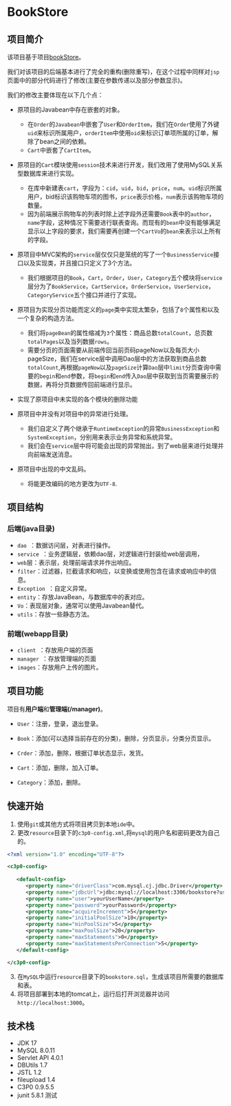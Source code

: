 # BookStore

## 项目简介

该项目基于项目[bookStore](https://github.com/eson15/Javaweb_bookstore)。

我们对该项目的后端基本进行了完全的重构(删除重写)，在这个过程中同样对`jsp`页面中的部分代码进行了修改(主要在参数传递以及部分参数显示)。

我们的修改主要体现在以下几个点：

* 原项目的Javabean中存在嵌套的对象。
  * 在`Order`的`Javabean`中嵌套了`User`和`OrderItem`，我们在`Order`使用了外键`uid`来标识所属用户，`orderItem`中使用`oid`来标识订单项所属的订单，解除了bean之间的依赖。
  * `Cart`中嵌套了`CartItem`。
* 原项目的`Cart`模块使用`session`技术来进行开发，我们改用了使用MySQL关系型数据库来进行实现。
  * 在库中新建表`cart`，字段为：`cid`，`uid`，`bid`，`price`，`num`。`uid`标识所属用户，bid标识该购物车项的图书，`price`表示价格，`num`表示该购物车项的数量。
  * 因为前端展示购物车的列表时除上述字段外还需要`Book`表中的`author`，`name`字段，这种情况下需要进行联表查询。而现有的`bean`中没有能够满足显示以上字段的要求，我们需要再创建一个`CartVo`的`bean`来表示以上所有的字段。
* 原项目中MVC架构的`service`层仅仅只是笼统的写了一个`BusinessService`接口以及实现类，并且接口只定义了3个方法。
  * 我们根据项目的`Book`，`Cart`，`Order`，`User`，`Category`五个模块将`service`层分为了`BookService`，`CartService`，`OrderService`，`UserService`，`CategoryService`五个接口并进行了实现。
* 原项目为实现分页功能而定义的`page`类中实现太繁杂，包括了`8`个属性和以及一个复杂的构造方法。
  * 我们将`pageBean`的属性缩减为`3`个属性：商品总数`totalCount`，总页数`totalPages`以及当列数据`rows`。
  * 需要分页的页面需要从前端传回当前页码pageNow以及每页大小pageSize，我们在service层中调用Dao层中的方法获取到商品总数`totalCount`,再根据`pageNow`以及`pageSize`计算`Dao`层中`limit`分页查询中需要的`begin`和`end`参数，将`begin`和`end`传入`Dao`层中获取到当页需要展示的数据，再将分页数据传回前端进行显示。

* 实现了原项目中未实现的各个模块的删除功能

* 原项目中并没有对项目中的异常进行处理。
  * 我们自定义了两个继承于`RuntimeException`的异常`BusinessException`和`SystemException`，分别用来表示业务异常和系统异常。
  * 我们会在`service`层中将可能会出现的异常抛出，到了web层来进行处理并向前端发送消息。
* 原项目中出现的中文乱码。
  * 将能更改编码的地方更改为`UTF-8`.

## 项目结构

### 后端(java目录)

* `dao `：数据访问层，对表进行操作。
* `service `：业务逻辑层，依赖dao层，对逻辑进行封装给web层调用，
* `web`层：表示层，处理前端请求并作出响应。
* `filter`：过滤器，拦截请求和响应，以变换或使用包含在请求或响应中的信息。
* `Exception `：自定义异常。
* `entity`：存放JavaBean，与数据库中的表对应。
* `Vo`：表现层对象，通常可以使用Javabean替代。
* `utils`：存放一些静态方法。

### 前端(webapp目录)

* `client `：存放用户端的页面
* `manager `：存放管理端的页面
* `images`：存放用户上传的图片。

## 项目功能

项目有**用户端**和**管理端(/manager)**。

* `User`：注册，登录，退出登录。

* `Book`：添加(可以选择当前存在的分类)，删除，分页显示，分类分页显示。
* `Crder`：添加，删除，根据订单状态显示，发货。
* `Cart`：添加，删除，加入订单。
* `Category`：添加，删除。

## 快速开始

1. 使用`git`或其他方式将项目拷贝到本地`ide`中。
2. 更改`resource`目录下的`c3p0-config.xml`,将`mysql`的用户名和密码更改为自己的。

```xml
<?xml version="1.0" encoding="UTF-8"?>

<c3p0-config>
   
   <default-config>
      <property name="driverClass">com.mysql.cj.jdbc.Driver</property>
      <property name="jdbcUrl">jdbc:mysql://localhost:3306/bookstore?useSSL=false&amp;serverTimezone=Asia/Shanghai</property>
      <property name="user">yourUserName</property>
      <property name="password">yourPassword</property>
      <property name="acquireIncrement">5</property>
      <property name="initialPoolSize">10</property>
      <property name="minPoolSize">5</property>
      <property name="maxPoolSize">20</property>
      <property name="maxStatements">0</property>
      <property name="maxStatementsPerConnection">5</property>
   </default-config>

</c3p0-config>
```

3. 在`MySQL`中运行`resource`目录下的`bookstore.sql`，生成该项目所需要的数据库和表。
4. 将项目部署到本地的tomcat上，运行后打开浏览器并访问 `http://localhost:3000`。

## 技术栈

- JDK 17
- MySQL  8.0.11
- Servlet API 4.0.1
- DBUtils  1.7
- JSTL   1.2
- fileupload  1.4
- C3P0   0.9.5.5
- junit 5.8.1 测试

